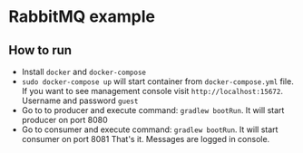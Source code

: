 # RabbitMQ example

## How to run
* Install `docker` and `docker-compose`
* `sudo docker-compose up` will start container from `docker-compose.yml` file. If you want to see management console visit `http://localhost:15672`. Username and password `guest`
* Go to to producer and execute command: `gradlew bootRun`. It will start producer on port 8080
* Go to consumer and execute command: `gradlew bootRun`. It will start consumer on port 8081
That's it. Messages are logged in console.

